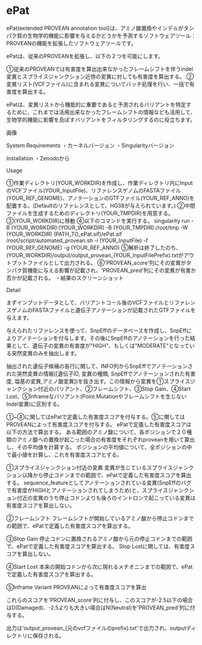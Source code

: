 # ePat

ePat(extended PROVEAN annotation tool)は、アミノ酸置換やインデルがタンパク質の生物学的機能に影響を与えるかどうかを予測するソフトウェアツール：PROVEANの機能を拡張したソフトウェアツールです。

ePatは、従来のPROVEANを拡張し、以下の２つを可能にします。

①従来のPROVEANでは有害度を算出出来なかったフレームシフトを伴うindel変異とスプライスジャンクション近傍の変異に対しても有害度を算出する。
②変異リスト(VCFファイル)に含まれる変異についてバッチ処理を行い、一括で有害度を算出する。

ePatは、変異リストから機能的に重要であると予測されるバリアントを特定するために、これまでは活用出来なかったフレームシフトの情報なども活用して、生物学的機能に影響を及ぼすバリアントをフィルタリングするのに役立ちます。

画像

System Requirements
・カーネルバージョン
・Singularityバージョン

Installation
・Zenodoから

Usage

①作業ディレクトリ(YOUR_WORKDIR)を作成し、作業ディレクトリ内にInputのVCFファイル(YOUR_InputFile)、リファレンスゲノムのFASTAファイル(YOUR_REF_GENOME)、アノテーションのGTFファイル(YOUR_REF_ANNO)を配置する。(Defaultのリファレンスとして、HG38が与えられています。)
②中間ファイルを生成するためのディレクトリ(YOUR_TMPDIR)を用意する。
③(YOUR_WORKDIR)に移動
④以下のコマンドを実行する。
singularity run  -B (YOUR_WORKDIR):(YOUR_WORKDIR) -B (YOUR_TMPDIR):/root/tmp -W (YOUR_WORKDIR) (PATH_TO_ePat.sif)/ePat.sif /root/script/automated_provean.sh -i (YOUR_InputFile) -f (YOUR_REF_GENOME) -g (YOUR_REF_ANNO)
⑤解析は終了したのち、(YOUR_WORKDIR)/output/output_provean_(YOUR_InputFilePrefix).txtがアウトプットファイルとして出力される。
⑥'PROVEAN_score'列にその変異がタンパク質機能に与える影響が記載され、'PROVEAN_pred'列にその変異が有害か否かが記載される。
・結果のスクリーンショット

Detail

まずインプットデータとして、バリアントコール後のVCFファイルとリファレンスゲノムのFASTAファイルと遺伝子アノテーションが記載されたGTFファイルを与えます。

与えられたリファレンスを使って、SnpEffのデータベースを作成し、SnpEffによりアノテーションを付与します。その後にSnpEffのアノテーションを行った結果として、遺伝子の変異の有害度が"HIGH"、もしくは"MODERATE"となっている突然変異のみを抽出します。

抽出された遺伝子候補の各行に関して、INFO列からSnpEffでアノテーションされた突然変異の情報([遺伝子ID, 変異の種類, SnpEffでアノテーションされた有害度, 塩基の変異,アミノ酸変異])を抜き出す。この情報から変異を①スプライスジャンクション付近のバリアント、②フレームシフト、③Stop Gain、④Start Lost、⑤Inframeなバリアント(Point Mutationやフレームシフトを生じないIndel変異)に区別する。

①~④に関してはePatで定義した有害度スコアを付与する。⑤に関してはPROVEANによって有害度スコアを付与する。
ePatで定義した有害度スコアは以下の方法で算出する。
ある範囲のアミノ酸について、各ポジションで２０種類のアミノ酸への置換が起こった場合の有害度をそれぞれproveanを用いて算出し、その平均値を計算する。
ポジションの平均値について、全ポジションの中で最小値を計算し、これを有害度スコアとする。

①スプライスジャンクション付近の変異
変異が生じているスプライスジャンクション以降から停止コドンまでの範囲で、ePatで定義した有害度スコアを算出する。
sequence_featureとしてアノテーションされている変異(SnpEffのバグで有害度がHIGHとアノテーションされてしまうため)と、スプライスジャンクション付近の変異のうち停止コドンよりも後ろのイントロンで起こっている変異は有害度スコアを算出しない。

②フレームシフト
フレームシフトが開始しているアミノ酸から停止コドンまでの範囲で、ePatで定義した有害度スコアを算出する。

③Stop Gain
停止コドンに置換されるアミノ酸から元の停止コドンまでの範囲で、ePatで定義した有害度スコアを算出する。
Stop Lostに関しては、有害度スコアを算出しない。

④Start Lost
本来の開始コドンから次に現れるメチオニンまでの範囲で、ePatで定義した有害度スコアを算出する。

⑤Inframe Variant
PROVEANによって有害度スコアを算出

これらのスコアを'PROVEAN_score'列に付与し、このスコアが-2.5以下の場合はD(Damaged)、-2.5よりも大きい場合はN(Neutral)を'PROVEAN_pred'列に付与する。

出力は'output_provean_{元のvcfファイルのprefix}.txt'で出力され、outputディレクトリに保存される。
